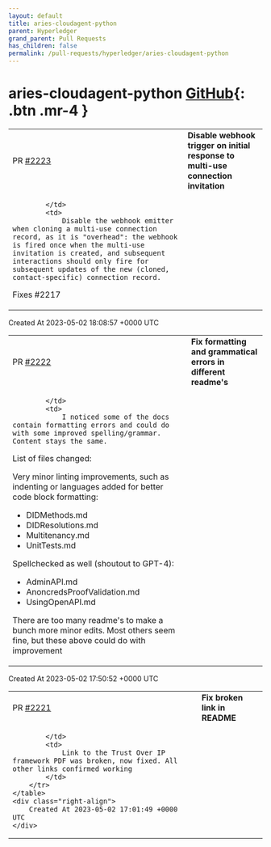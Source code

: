```yaml
---
layout: default
title: aries-cloudagent-python
parent: Hyperledger
grand_parent: Pull Requests
has_children: false
permalink: /pull-requests/hyperledger/aries-cloudagent-python
---
```


# aries-cloudagent-python <span class="fs-3 right-align">[GitHub](https://github.com/hyperledger/aries-cloudagent-python){: .btn .mr-4 }</span>


<div>
    <table>
        <tr>
            <td>
                PR <a href="https://github.com/hyperledger/aries-cloudagent-python/pull/2223" class=".btn">#2223</a>
            </td>
            <td>
                <b>
                    Disable webhook trigger on initial response to multi-use connection invitation
                </b>
            </td>
        </tr>
        <tr>
            <td>
                
            </td>
            <td>
                Disable the webhook emitter when cloning a multi-use connection record, as it is "overhead": the webhook is fired once when the multi-use invitation is created, and subsequent interactions should only fire for subsequent updates of the new (cloned, contact-specific) connection record.

Fixes #2217 
            </td>
        </tr>
    </table>
    <div class="right-align">
        Created At 2023-05-02 18:08:57 +0000 UTC
    </div>
</div>

<div>
    <table>
        <tr>
            <td>
                PR <a href="https://github.com/hyperledger/aries-cloudagent-python/pull/2222" class=".btn">#2222</a>
            </td>
            <td>
                <b>
                    Fix formatting and grammatical errors in different readme's
                </b>
            </td>
        </tr>
        <tr>
            <td>
                
            </td>
            <td>
                I noticed some of the docs contain formatting errors and could do with some improved spelling/grammar. Content stays the same.

List of files changed:

Very minor linting improvements, such as indenting or languages added for better code block formatting:
- DIDMethods.md
- DIDResolutions.md
- Multitenancy.md
- UnitTests.md

Spellchecked as well (shoutout to GPT-4):
- AdminAPI.md
- AnoncredsProofValidation.md
- UsingOpenAPI.md

There are too many readme's to make a bunch more minor edits. Most others seem fine, but these above could do with improvement
            </td>
        </tr>
    </table>
    <div class="right-align">
        Created At 2023-05-02 17:50:52 +0000 UTC
    </div>
</div>

<div>
    <table>
        <tr>
            <td>
                PR <a href="https://github.com/hyperledger/aries-cloudagent-python/pull/2221" class=".btn">#2221</a>
            </td>
            <td>
                <b>
                    Fix broken link in README
                </b>
            </td>
        </tr>
        <tr>
            <td>
                
            </td>
            <td>
                Link to the Trust Over IP framework PDF was broken, now fixed. All other links confirmed working
            </td>
        </tr>
    </table>
    <div class="right-align">
        Created At 2023-05-02 17:01:49 +0000 UTC
    </div>
</div>

